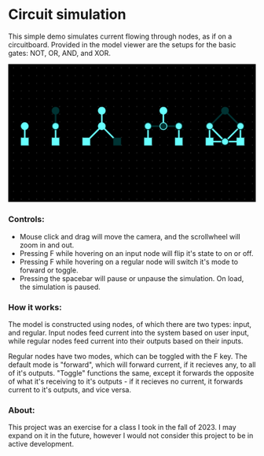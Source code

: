 # Circuit simulation
This simple demo simulates current flowing through nodes, as if on a circuitboard. Provided in the model viewer are the setups for the basic gates: NOT, OR, AND, and XOR.

![Screenshot of the demo](./cover.png)

### Controls:

- Mouse click and drag will move the camera, and the scrollwheel will zoom in and out.
- Pressing F while hovering on an input node will flip it's state to on or off.
- Pressing F while hovering on a regular node will switch it's mode to forward or toggle.
- Pressing the spacebar will pause or unpause the simulation. On load, the simulation is paused.

### How it works:

The model is constructed using nodes, of which there are two types: input, and regular. Input nodes feed current into the system based on user input, while regular nodes feed current into their outputs based on their inputs.

Regular nodes have two modes, which can be toggled with the F key. The default mode is "forward", which will forward current, if it recieves any, to all of it's outputs. "Toggle" functions the same, except it forwards the opposite of what it's receiving to it's outputs - if it recieves no current, it forwards current to it's outputs, and vice versa.

### About:

This project was an exercise for a class I took in the fall of 2023. I may expand on it in the future, however I would not consider this project to be in active development.